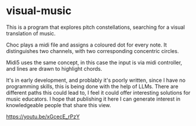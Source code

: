 # visual-music
This is a program that explores pitch constellations, searching for a visual translation of music. 

Choc plays a midi file and assigns a coloured dot for every note. It distinguishes two channels, with two corresponding concentric circles.

Midi5 uses the same concept, in this case the input is via midi controller, and lines are drawn to highlight chords.

It's in early development, and problably it's poorly written, since I have no programming skills, this is being done with the help of LLMs. There are different paths this could lead to, I feel it could offer interesting solutions for music educators. I hope that publishing it here I can generate interest in knowledgeable people that share this view.  

https://youtu.be/xGcecE_rPzY
